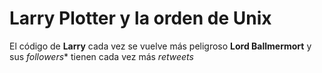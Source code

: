 # Larry Plotter y la orden de Unix

El código de **Larry** cada vez se vuelve más peligroso
**Lord Ballmermort** y sus *followers** tienen cada vez más *retweets*
